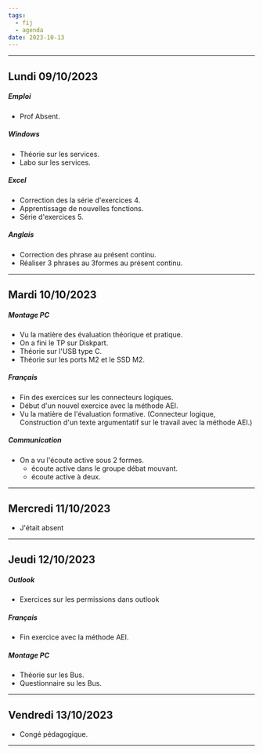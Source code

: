 ```yaml
---
tags:
  - fij
  - agenda
date: 2023-10-13
---
```

---
## Lundi 09/10/2023
##### Emploi
- Prof Absent.
##### Windows
- Théorie sur les services.
- Labo sur les services.
##### Excel
- Correction des la série d'exercices 4.
- Apprentissage de nouvelles fonctions.
- Série d'exercices 5.
##### Anglais
- Correction des phrase au présent continu.
- Réaliser 3 phrases au 3formes au présent continu.

---

## Mardi 10/10/2023
##### Montage PC
- Vu la matière des évaluation théorique et pratique.
- On a fini le TP sur Diskpart.
- Théorie sur l'USB type C.
- Théorie sur les ports M2 et le SSD M2.
##### Français
- Fin des exercices sur les connecteurs logiques.
- Début d'un nouvel exercice avec la méthode AEI.
- Vu la matière de l'évaluation formative. (Connecteur logique, Construction d'un texte argumentatif sur le travail avec la méthode AEI.)
##### Communication
- On a vu l'écoute active sous 2 formes.
	- écoute active dans le groupe débat mouvant.
	- écoute active à deux.

---

## Mercredi 11/10/2023
- J'était absent

---
## Jeudi 12/10/2023
##### Outlook
- Exercices sur les permissions dans outlook
##### Français
- Fin exercice avec la méthode AEI.
##### Montage PC
- Théorie sur les Bus.
- Questionnaire su les Bus.

---

## Vendredi 13/10/2023
- Congé pédagogique.

---
